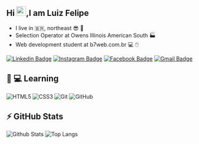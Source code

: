 ## Hi <img src="https://media.giphy.com/media/hvRJCLFzcasrR4ia7z/giphy.gif" width="25px">,I am Luiz Felipe

* I live in 🇧🇷, northeast 😎 🌅
* Selection Operator at Owens Illinois American South 🏭
* Web development student at b7web.com.br 💻 🖱️

[![Linkedin Badge](https://img.shields.io/badge/-luizfelipe-blue?style=flat-square&logo=Linkedin&logoColor=white&link=https://www.linkedin.com/in/luiz-felipe-9b0680185/)](https://www.linkedin.com/in/luiz-felipe-9b0680185/)
[![Instagram Badge](https://img.shields.io/badge/-lipeomago-purple?style=flat-square&logo=instagram&logoColor=white&link=https://www.instagram.com/olipedev/)](https://www.instagram.com/olipedev/)
[![Facebook Badge](https://img.shields.io/badge/-luizfelipe-blue?style=flat-square&logo=facebook&logoColor=white&link=https://www.facebook.com/profile.php?id=100002840905507)](https://www.facebook.com/profile.php?id=100002840905507)
[![Gmail Badge](https://img.shields.io/badge/-lipedevweb@gmail.com-c14438?style=flat-square&logo=Gmail&logoColor=white&link=mailto:lipedevweb@gmail.com)](mailto:lipedevweb@gmail.com)

## 🚀 💻 Learning

![HTML5](https://img.shields.io/badge/-HTML5-E34F26?style=flat-square&logo=html5&logoColor=white)
![CSS3](https://img.shields.io/badge/-CSS3-1572B6?style=flat-square&logo=css3)
![Git](https://img.shields.io/badge/-Git-black?style=flat-square&logo=git)
![GitHub](https://img.shields.io/badge/-GitHub-181717?style=flat-square&logo=github)

## ⚡ GitHub Stats

![Github Stats](https://github-readme-stats.vercel.app/api?username=luizlipe&show_icons=true&theme=dracula)
![Top Langs](https://github-readme-stats.vercel.app/api/top-langs/?username=luizlipe&hide=TeX&layout=compact&theme=dracula)













